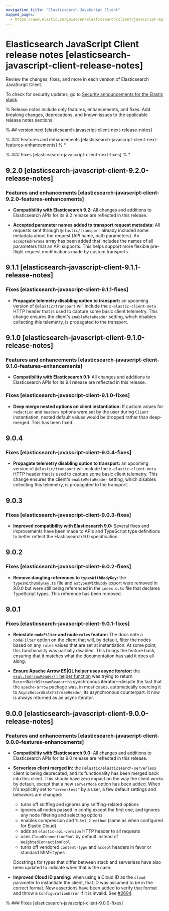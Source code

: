 ```yaml
---
navigation_title: "Elasticsearch JavaScript Client"
mapped_pages:
  - https://www.elastic.co/guide/en/elasticsearch/client/javascript-api/current/changelog-client.html
---
```


# Elasticsearch JavaScript Client release notes [elasticsearch-javascript-client-release-notes]

Review the changes, fixes, and more in each version of Elasticsearch JavaScript Client.

To check for security updates, go to [Security announcements for the Elastic stack](https://discuss.elastic.co/c/announcements/security-announcements/31).

% Release notes include only features, enhancements, and fixes. Add breaking changes, deprecations, and known issues to the applicable release notes sections.

% ## version.next [elasticsearch-javascript-client-next-release-notes]

% ### Features and enhancements [elasticsearch-javascript-client-next-features-enhancements]
% \*

% ### Fixes [elasticsearch-javascript-client-next-fixes]
% \*

## 9.2.0 [elasticsearch-javascript-client-9.2.0-release-notes]

### Features and enhancements [elasticsearch-javascript-client-9.2.0-features-enhancements]

- **Compatibility with Elasticsearch 9.2:** All changes and additions to Elasticsearch APIs for its 9.2 release are reflected in this release.

- **Accepted parameter names added to transport request metadata:** All requests sent through `@elastic/transport` already included some metadata about the request (API name, path parameters). An `acceptedParams` array has been added that includes the names of all parameters that an API supports. This helps support more flexible pre-flight request modifications made by custom transports.

## 9.1.1 [elasticsearch-javascript-client-9.1.1-release-notes]

### Fixes [elasticsearch-javascript-client-9.1.1-fixes]

- **Propagate telemetry disabling option to transport:** an upcoming version of `@elastic/transport` will include the `x-elastic-client-meta` HTTP header that is used to capture some basic client telemetry. This change ensures the client's `enableMetaHeader` setting, which disables collecting this telemetry, is propagated to the transport.

## 9.1.0 [elasticsearch-javascript-client-9.1.0-release-notes]

### Features and enhancements [elasticsearch-javascript-client-9.1.0-features-enhancements]

- **Compatibility with Elasticsearch 9.1:** All changes and additions to Elasticsearch APIs for its 9.1 release are reflected in this release.

### Fixes [elasticsearch-javascript-client-9.1.0-fixes]

- **Deep merge nested options on client instantiation:** If custom values for `redaction` and `headers` options were set by the user during `Client` instantiation, nested default values would be dropped rather than deep-merged. This has been fixed.

## 9.0.4

### Fixes [elasticsearch-javascript-client-9.0.4-fixes]

- **Propagate telemetry disabling option to transport:** an upcoming version of `@elastic/transport` will include the `x-elastic-client-meta` HTTP header that is used to capture some basic client telemetry. This change ensures the client's `enableMetaHeader` setting, which disables collecting this telemetry, is propagated to the transport.

## 9.0.3

### Fixes [elasticsearch-javascript-client-9.0.3-fixes]

- **Improved compatibility with Elasticsearch 9.0:** Several fixes and improvements have been made to APIs and TypeScript type definitions to better reflect the Elasticsearch 9.0 specification.

## 9.0.2

### Fixes [elasticsearch-javascript-client-9.0.2-fixes]

- **Remove dangling references to `typesWithBodyKey`:** the `typesWithBodyKey.ts` file and `estypesWithBody` export were removed in 9.0.0 but were still being referenced in the `index.d.ts` file that declares TypeScript types. This reference has been removed.

## 9.0.1

### Fixes [elasticsearch-javascript-client-9.0.1-fixes]

- **Reinstate `nodeFilter` and node `roles` feature:** The docs note a `nodeFilter` option on the client that will, by default, filter the nodes based on any `roles` values that are set at instantiation. At some point, this functionality was partially disabled. This brings the feature back, ensuring that it matches what the documentation has said it does all along.

- **Ensure Apache Arrow ES|QL helper uses async iterator:** the [`esql.toArrowReader()` helper function](/reference/client-helpers.md#_toarrowreader) was trying to return `RecordBatchStreamReader`&mdash;a synchronous iterator&mdash;despite the fact that the `apache-arrow` package was, in most cases, automatically coercing it to `AsyncRecordBatchStreamReader`, its asynchronous counterpart. It now is always returned as an async iterator.

## 9.0.0 [elasticsearch-javascript-client-9.0.0-release-notes]

### Features and enhancements [elasticsearch-javascript-client-9.0.0-features-enhancements]

- **Compatibility with Elasticsearch 9.0:** All changes and additions to Elasticsearch APIs for its 9.0 release are reflected in this release.
- **Serverless client merged in:** the `@elastic/elasticsearch-serverless` client is being deprecated, and its functionality has been merged back into this client. This should have zero impact on the way the client works by default, except that a new `serverMode` option has been added. When it's explicitly set to `"serverless"` by a user, a few default settings and behaviors are changed:

  - turns off sniffing and ignores any sniffing-related options
  - ignores all nodes passed in config except the first one, and ignores any node filtering and selecting options
  - enables compression and `TLSv1_2_method` (same as when configured for Elastic Cloud)
  - adds an `elastic-api-version` HTTP header to all requests
  - uses `CloudConnectionPool` by default instead of `WeightedConnectionPool`
  - turns off vendored `content-type` and `accept` headers in favor or standard MIME types

  Docstrings for types that differ between stack and serverless have also been updated to indicate when that is the case.

- **Improved Cloud ID parsing:** when using a Cloud ID as the `cloud` parameter to instantiate the client, that ID was assumed to be in the correct format. New assertions have been added to verify that format and throw a `ConfigurationError` if it is invalid. See [#2694](https://github.com/elastic/elasticsearch-js/issues/2694).

% ### Fixes [elasticsearch-javascript-client-9.0.0-fixes]
